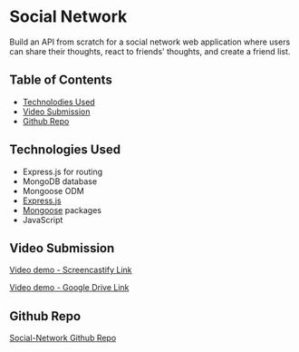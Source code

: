 # Social Network

Build an API from scratch for a social network web application where users can share their thoughts, react to friends' thoughts, and create a friend list. 

## Table of Contents

- [Technolodies Used](#technologies-used)
- [Video Submission](#video-submission)
- [Github Repo](#github-repo)

## Technologies Used

- Express.js for routing
- MongoDB database
- Mongoose ODM
- [Express.js](https://www.npmjs.com/package/express) 
- [Mongoose](https://www.npmjs.com/package/mongoose) packages
- JavaScript

## Video Submission

[Video demo - Screencastify Link](https://app.screencastify.com/v3/watch/vAVnIg44GvUsfBI68D7w)

[Video demo - Google Drive Link](https://drive.google.com/file/d/1pKrdoyH2WU9BoWjngwCg3f0rL8VSZEKz/view)

## Github Repo

[Social-Network Github Repo](https://github.com/lobungen/Social-Network)
